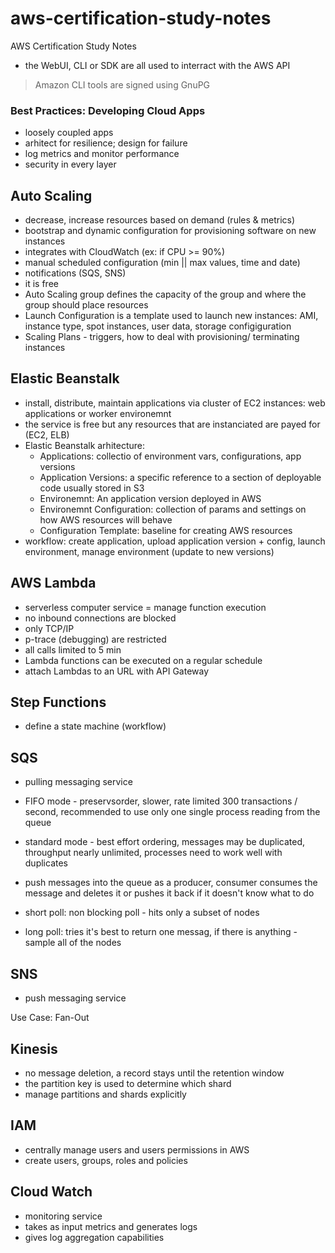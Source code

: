 # aws-certification-study-notes
AWS Certification Study Notes

- the WebUI, CLI or SDK are all used to interract with the AWS API

> Amazon CLI tools are signed using GnuPG

### Best Practices: Developing Cloud Apps ###
- loosely coupled apps 
- arhitect for resilience; design for failure
- log metrics and monitor performance
- security in every layer

## Auto Scaling ##
- decrease, increase resources based on demand (rules & metrics)
- bootstrap and dynamic configuration for provisioning software on new instances
- integrates with CloudWatch (ex: if CPU >= 90%)
- manual scheduled configuration (min || max values, time and date)
- notifications (SQS, SNS)
- it is free
- Auto Scaling group defines the capacity of the group and where the group should place resources 
- Launch Configuration is a template used to launch new instances: AMI, instance type, spot instances, user data, storage configiguration
- Scaling Plans - triggers, how to deal with provisioning/ terminating instances

## Elastic Beanstalk ##
- install, distribute, maintain applications via cluster of EC2 instances: web applications or worker environemnt
- the service is free but any resources that are instanciated are payed for (EC2, ELB)
- Elastic Beanstalk arhitecture:
  * Applications: collectio of environment vars, configurations, app versions
  * Application Versions: a specific reference to a section of deployable code usually stored in S3
  * Environemnt: An application version deployed in AWS
  * Environemnt Configuration: collection of params and settings on how AWS resources will behave
  * Configuration Template: baseline for creating AWS resources
- workflow: create application, upload application version + config, launch environment, manage environment (update to new versions)

## AWS Lambda ##
- serverless computer service = manage function execution
- no inbound connections are blocked
- only TCP/IP
- p-trace (debugging) are restricted
- all calls limited to 5 min
- Lambda functions can be executed on a regular schedule
- attach Lambdas to an URL with API Gateway

## Step Functions ##
- define a state machine (workflow)

## SQS ##
- pulling messaging service

- FIFO mode - preservsorder, slower, rate limited 300 transactions / second, recommended to use only one single process reading from the queue
- standard mode - best effort ordering, messages may be duplicated, throughput nearly unlimited, processes need to work well with duplicates
- push messages into the queue as a producer, consumer consumes the message and deletes it or pushes it back if it doesn't know what to do
- short poll: non blocking poll - hits only a subset of nodes
- long poll: tries it's best to return one messag, if there is anything - sample all of the nodes

## SNS ##
- push messaging service

Use Case: Fan-Out

## Kinesis ##
- no message deletion, a record stays until the retention window
- the partition key is used to determine which shard
- manage partitions and shards explicitly

## IAM ##
- centrally manage users and users permissions in AWS
- create users, groups, roles and policies

## Cloud Watch ##
- monitoring service
- takes as input metrics and generates logs
- gives log aggregation capabilities
